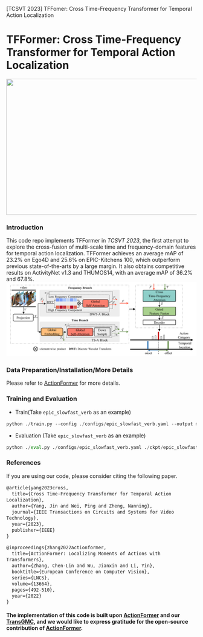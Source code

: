 [TCSVT 2023] TFFomer: Cross Time-Frequency Transformer for Temporal Action Localization

# TFFormer: Cross Time-Frequency Transformer for Temporal Action Localization

<img src="./visualization results.gif" width=720px height=360px align="center" />

### Introduction
This code repo implements TFFormer in _TCSVT 2023_, the first attempt to explore the cross-fusion of multi-scale time and frequency-domain features for temporal action localization. TFFormer achieves an average mAP of 23.2% on Ego4D and 25.6% on EPIC-Kitchens 100, which outperform previous state-of-the-arts by a large margin. It also obtains competitive results on ActivityNet v1.3 and THUMOS14, with an average mAP of 36.2% and 67.8%.
![pipeline](./teaser.png)
### Data Preparation/Installation/More Details
Please refer to [ActionFormer](https://github.com/happyharrycn/actionformer_release) for more details.
### Training and Evaluation
- Train(Take `epic_slowfast_verb` as an example)
```python 
python ./train.py --config ./configs/epic_slowfast_verb.yaml --output model
```
- Evaluation (Take `epic_slowfast_verb` as an example)
```python
python ./eval.py ./configs/epic_slowfast_verb.yaml ./ckpt/epic_slowfast_verb_model
```

### References
If you are using our code, please consider citing the following paper.
```
@article{yang2023cross,
  title={Cross Time-Frequency Transformer for Temporal Action Localization},
  author={Yang, Jin and Wei, Ping and Zheng, Nanning},
  journal={IEEE Transactions on Circuits and Systems for Video Technology},
  year={2023},
  publisher={IEEE}
}
```

```
@inproceedings{zhang2022actionformer,
  title={ActionFormer: Localizing Moments of Actions with Transformers},
  author={Zhang, Chen-Lin and Wu, Jianxin and Li, Yin},
  booktitle={European Conference on Computer Vision},
  series={LNCS},
  volume={13664},
  pages={492-510},
  year={2022}
}
```

#### The implementation of this code is built upon [ActionFormer](https://github.com/happyharrycn/actionformer_release) and our [TransGMC](https://github.com/EdenGabriel/TransGMC), and we would like to express gratitude for the open-source contribution of [ActionFormer](https://github.com/happyharrycn/actionformer_release).
